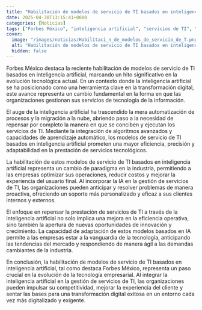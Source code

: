 ```yaml
---
title: "Habilitación de modelos de servicio de TI basados en inteligencia artificial"
date: 2025-04-30T13:15:41+0000
categories: [Noticias]
tags: ["Forbes México", "inteligencia artificial", "servicios de TI", "transformación digital", "modelos basados en IA", "innovación", "competitividad."]
cover:
  image: "/images/noticias/Habilitaci_n_de_modelos_de_servicio_de_T.png"
  alt: "Habilitación de modelos de servicio de TI basados en inteligencia artificial"
  hidden: false
---
```


Forbes México destaca la reciente habilitación de modelos de servicio de TI basados en inteligencia artificial, marcando un hito significativo en la evolución tecnológica actual. En un contexto donde la inteligencia artificial se ha posicionado como una herramienta clave en la transformación digital, este avance representa un cambio fundamental en la forma en que las organizaciones gestionan sus servicios de tecnología de la información.

El auge de la inteligencia artificial ha trascendido la mera automatización de procesos y la migración a la nube, abriendo paso a la necesidad de repensar por completo la manera en que se conciben y ejecutan los servicios de TI. Mediante la integración de algoritmos avanzados y capacidades de aprendizaje automático, los modelos de servicio de TI basados en inteligencia artificial prometen una mayor eficiencia, precisión y adaptabilidad en la prestación de servicios tecnológicos.

La habilitación de estos modelos de servicio de TI basados en inteligencia artificial representa un cambio de paradigma en la industria, permitiendo a las empresas optimizar sus operaciones, reducir costos y mejorar la experiencia del usuario final. Al incorporar la IA en la gestión de servicios de TI, las organizaciones pueden anticipar y resolver problemas de manera proactiva, ofreciendo un soporte más personalizado y eficaz a sus clientes internos y externos.

El enfoque en repensar la prestación de servicios de TI a través de la inteligencia artificial no solo implica una mejora en la eficiencia operativa, sino también la apertura de nuevas oportunidades de innovación y crecimiento. La capacidad de adaptación de estos modelos basados en IA permite a las empresas estar a la vanguardia de la tecnología, anticipando las tendencias del mercado y respondiendo de manera ágil a las demandas cambiantes de la industria.

En conclusión, la habilitación de modelos de servicio de TI basados en inteligencia artificial, tal como destaca Forbes México, representa un paso crucial en la evolución de la tecnología empresarial. Al integrar la inteligencia artificial en la gestión de servicios de TI, las organizaciones pueden impulsar su competitividad, mejorar la experiencia del cliente y sentar las bases para una transformación digital exitosa en un entorno cada vez más digitalizado y exigente.

